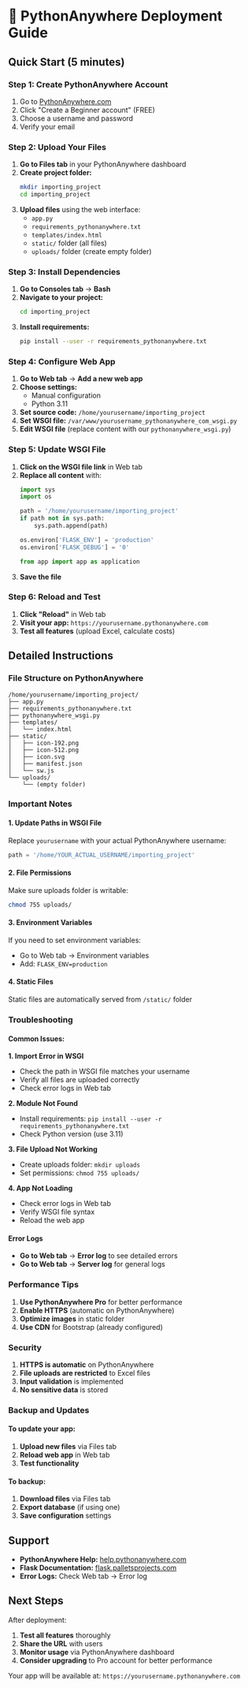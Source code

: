 # 🚀 PythonAnywhere Deployment Guide

## Quick Start (5 minutes)

### Step 1: Create PythonAnywhere Account
1. Go to [PythonAnywhere.com](https://www.pythonanywhere.com)
2. Click "Create a Beginner account" (FREE)
3. Choose a username and password
4. Verify your email

### Step 2: Upload Your Files
1. **Go to Files tab** in your PythonAnywhere dashboard
2. **Create project folder:**
   ```bash
   mkdir importing_project
   cd importing_project
   ```
3. **Upload files** using the web interface:
   - `app.py`
   - `requirements_pythonanywhere.txt`
   - `templates/index.html`
   - `static/` folder (all files)
   - `uploads/` folder (create empty folder)

### Step 3: Install Dependencies
1. **Go to Consoles tab** → **Bash**
2. **Navigate to your project:**
   ```bash
   cd importing_project
   ```
3. **Install requirements:**
   ```bash
   pip install --user -r requirements_pythonanywhere.txt
   ```

### Step 4: Configure Web App
1. **Go to Web tab** → **Add a new web app**
2. **Choose settings:**
   - Manual configuration
   - Python 3.11
3. **Set source code:** `/home/yourusername/importing_project`
4. **Set WSGI file:** `/var/www/yourusername_pythonanywhere_com_wsgi.py`
5. **Edit WSGI file** (replace content with our `pythonanywhere_wsgi.py`)

### Step 5: Update WSGI File
1. **Click on the WSGI file link** in Web tab
2. **Replace all content** with:
   ```python
   import sys
   import os
   
   path = '/home/yourusername/importing_project'
   if path not in sys.path:
       sys.path.append(path)
   
   os.environ['FLASK_ENV'] = 'production'
   os.environ['FLASK_DEBUG'] = '0'
   
   from app import app as application
   ```
3. **Save the file**

### Step 6: Reload and Test
1. **Click "Reload"** in Web tab
2. **Visit your app:** `https://yourusername.pythonanywhere.com`
3. **Test all features** (upload Excel, calculate costs)

## Detailed Instructions

### File Structure on PythonAnywhere
```
/home/yourusername/importing_project/
├── app.py
├── requirements_pythonanywhere.txt
├── pythonanywhere_wsgi.py
├── templates/
│   └── index.html
├── static/
│   ├── icon-192.png
│   ├── icon-512.png
│   ├── icon.svg
│   ├── manifest.json
│   └── sw.js
└── uploads/
    └── (empty folder)
```

### Important Notes

#### 1. **Update Paths in WSGI File**
Replace `yourusername` with your actual PythonAnywhere username:
```python
path = '/home/YOUR_ACTUAL_USERNAME/importing_project'
```

#### 2. **File Permissions**
Make sure uploads folder is writable:
```bash
chmod 755 uploads/
```

#### 3. **Environment Variables**
If you need to set environment variables:
- Go to Web tab → Environment variables
- Add: `FLASK_ENV=production`

#### 4. **Static Files**
Static files are automatically served from `/static/` folder

### Troubleshooting

#### Common Issues:

**1. Import Error in WSGI**
- Check the path in WSGI file matches your username
- Verify all files are uploaded correctly
- Check error logs in Web tab

**2. Module Not Found**
- Install requirements: `pip install --user -r requirements_pythonanywhere.txt`
- Check Python version (use 3.11)

**3. File Upload Not Working**
- Create uploads folder: `mkdir uploads`
- Set permissions: `chmod 755 uploads/`

**4. App Not Loading**
- Check error logs in Web tab
- Verify WSGI file syntax
- Reload the web app

#### Error Logs
- **Go to Web tab** → **Error log** to see detailed errors
- **Go to Web tab** → **Server log** for general logs

### Performance Tips

1. **Use PythonAnywhere Pro** for better performance
2. **Enable HTTPS** (automatic on PythonAnywhere)
3. **Optimize images** in static folder
4. **Use CDN** for Bootstrap (already configured)

### Security

1. **HTTPS is automatic** on PythonAnywhere
2. **File uploads are restricted** to Excel files
3. **Input validation** is implemented
4. **No sensitive data** is stored

### Backup and Updates

#### To update your app:
1. **Upload new files** via Files tab
2. **Reload web app** in Web tab
3. **Test functionality**

#### To backup:
1. **Download files** via Files tab
2. **Export database** (if using one)
3. **Save configuration** settings

## Support

- **PythonAnywhere Help:** [help.pythonanywhere.com](https://help.pythonanywhere.com)
- **Flask Documentation:** [flask.palletsprojects.com](https://flask.palletsprojects.com)
- **Error Logs:** Check Web tab → Error log

## Next Steps

After deployment:
1. **Test all features** thoroughly
2. **Share the URL** with users
3. **Monitor usage** via PythonAnywhere dashboard
4. **Consider upgrading** to Pro account for better performance

Your app will be available at: `https://yourusername.pythonanywhere.com` 